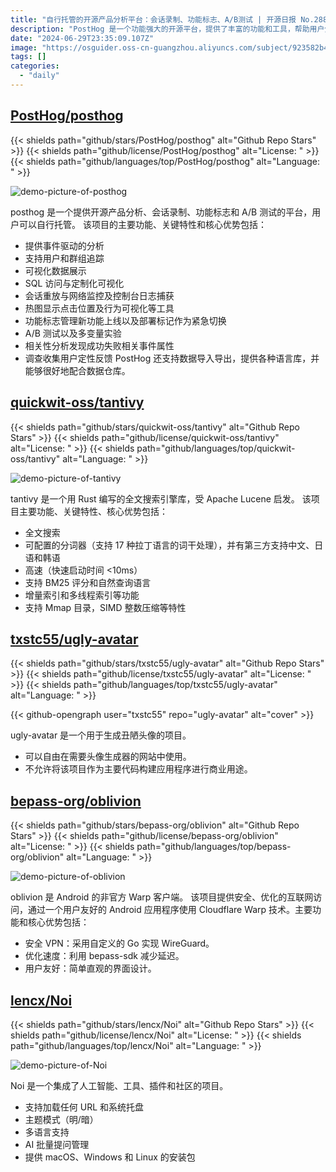 ```yaml
---
title: "自行托管的开源产品分析平台：会话录制、功能标志、A/B测试 | 开源日报 No.288"
description: "PostHog 是一个功能强大的开源平台，提供了丰富的功能和工具，帮助用户分析产品、录制会话、进行功能标志和 A/B 测试。用户可以自行托管，具有完全的控制权。PostHog 的主要功能包括事件驱动的分析、用户和群组追踪、可视化数据展示、会话重放和网络监控、热图显示点击位置和行为可视化等工具。此外，PostHog 还提供功能标志管理、A/B 测试、相关性分析和用户调查等功能，帮助用户更好地了解产品的成功和失败。PostHog 还支持数据导入导出，提供各种语言库，与数据仓库完美配合。如果您正在寻找一个全面的开源产品分析平台，PostHog 绝对是您的终极选择。"
date: "2024-06-29T23:35:09.107Z"
image: "https://osguider.oss-cn-guangzhou.aliyuncs.com/subject/923582b47e1b9def4eb7d23ffc942d61.png"
tags: []
categories:
  - "daily"
---
```


## [PostHog/posthog](https://github.com/PostHog/posthog)

{{< shields path="github/stars/PostHog/posthog" alt="Github Repo Stars" >}} {{< shields path="github/license/PostHog/posthog" alt="License: " >}} {{< shields path="github/languages/top/PostHog/posthog" alt="Language: " >}}

![demo-picture-of-posthog](https://static.osguider.com/subject/github/PostHog/posthog/964097865944ff53960e47a71ac78bdd.jpg)

posthog 是一个提供开源产品分析、会话录制、功能标志和 A/B 测试的平台，用户可以自行托管。
该项目的主要功能、关键特性和核心优势包括：

- 提供事件驱动的分析
- 支持用户和群组追踪
- 可视化数据展示
- SQL 访问与定制化可视化
- 会话重放与网络监控及控制台日志捕获
- 热图显示点击位置及行为可视化等工具
- 功能标志管理新功能上线以及部署标记作为紧急切换
- A/B 测试以及多变量实验
- 相关性分析发现成功失败相关事件属性
- 调查收集用户定性反馈
PostHog 还支持数据导入导出，提供各种语言库，并能够很好地配合数据仓库。
  
## [quickwit-oss/tantivy](https://github.com/quickwit-oss/tantivy)

{{< shields path="github/stars/quickwit-oss/tantivy" alt="Github Repo Stars" >}} {{< shields path="github/license/quickwit-oss/tantivy" alt="License: " >}} {{< shields path="github/languages/top/quickwit-oss/tantivy" alt="Language: " >}}

![demo-picture-of-tantivy](https://static.osguider.com/subject/github/quickwit-oss/tantivy/60aea14f270393fbf938cfcde4668a26.png)

tantivy 是一个用 Rust 编写的全文搜索引擎库，受 Apache Lucene 启发。
该项目主要功能、关键特性、核心优势包括：

- 全文搜索
- 可配置的分词器（支持 17 种拉丁语言的词干处理），并有第三方支持中文、日语和韩语
- 高速（快速启动时间 <10ms）
- 支持 BM25 评分和自然查询语言
- 增量索引和多线程索引等功能
- 支持 Mmap 目录，SIMD 整数压缩等特性
  
## [txstc55/ugly-avatar](https://github.com/txstc55/ugly-avatar)

{{< shields path="github/stars/txstc55/ugly-avatar" alt="Github Repo Stars" >}} {{< shields path="github/license/txstc55/ugly-avatar" alt="License: " >}} {{< shields path="github/languages/top/txstc55/ugly-avatar" alt="Language: " >}}

{{< github-opengraph user="txstc55" repo="ugly-avatar" alt="cover" >}}

ugly-avatar 是一个用于生成丑陋头像的项目。

- 可以自由在需要头像生成器的网站中使用。
- 不允许将该项目作为主要代码构建应用程序进行商业用途。
  
## [bepass-org/oblivion](https://github.com/bepass-org/oblivion)

{{< shields path="github/stars/bepass-org/oblivion" alt="Github Repo Stars" >}} {{< shields path="github/license/bepass-org/oblivion" alt="License: " >}} {{< shields path="github/languages/top/bepass-org/oblivion" alt="Language: " >}}

![demo-picture-of-oblivion](https://static.osguider.com/subject/github/bepass-org/oblivion/09aa996b791c90e5ab316b23a3b847e5.jpg)

oblivion 是 Android 的非官方 Warp 客户端。
该项目提供安全、优化的互联网访问，通过一个用户友好的 Android 应用程序使用 Cloudflare Warp 技术。主要功能和核心优势包括：

- 安全 VPN：采用自定义的 Go 实现 WireGuard。
- 优化速度：利用 bepass-sdk 减少延迟。
- 用户友好：简单直观的界面设计。
  
## [lencx/Noi](https://github.com/lencx/Noi)

{{< shields path="github/stars/lencx/Noi" alt="Github Repo Stars" >}} {{< shields path="github/license/lencx/Noi" alt="License: " >}} {{< shields path="github/languages/top/lencx/Noi" alt="Language: " >}}

![demo-picture-of-Noi](https://static.osguider.com/subject/github/lencx/Noi/f9978f851d00bc7be67d915f4a4e502e.png)

Noi 是一个集成了人工智能、工具、插件和社区的项目。

- 支持加载任何 URL 和系统托盘
- 主题模式（明/暗）
- 多语言支持
- AI 批量提问管理
- 提供 macOS、Windows 和 Linux 的安装包
  

